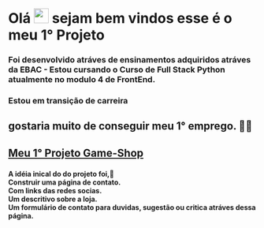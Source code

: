 <h1 align="left">Olá <img src="https://raw.githubusercontent.com/kaueMarques/kaueMarques/master/hi.gif" height="30px"> sejam bem vindos esse é o meu  1° Projeto</h1>


<h3> Foi desenvolvido atráves de ensinamentos adquiridos atráves da EBAC - Estou cursando o Curso de Full Stack Python atualmente no modulo 4 de FrontEnd.</h3> 
<h3> Estou em transição de carreira <h2> gostaria muito de conseguir meu 1° emprego. 👨‍💻<h2>  


  
 [Meu 1° Projeto Game-Shop](https://1-projeto-game-shop.vercel.app/) 


<h4> A idéia inical do  do projeto foi,🧠<br> 
Construir uma página de contato.<br>
Com links das redes socias.<br>
Um descritivo  sobre a loja.<br>
Um formulário de contato para duvidas, sugestão ou critica  atráves dessa página. 
